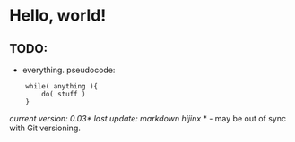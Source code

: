 # Hello, world!

## TODO:
+ everything. pseudocode:

```
	while( anything ){
    	do( stuff )
    }
```

*current version: 0.03\**
*last update: markdown hijinx*
\* - may be out of sync with Git versioning.